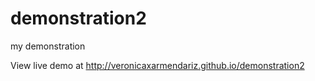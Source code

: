 demonstration2
==============

my demonstration 

View live demo at http://veronicaxarmendariz.github.io/demonstration2
